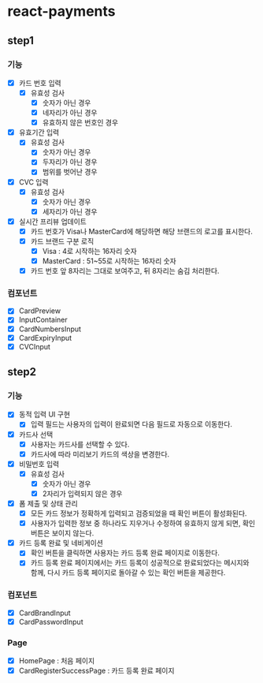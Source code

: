 # react-payments

## step1

### 기능

- [x] 카드 번호 입력
  - [x] 유효성 검사
    - [x] 숫자가 아닌 경우
    - [x] 네자리가 아닌 경우
    - [x] 유효하지 않은 번호인 경우
- [x] 유효기간 입력
  - [x] 유효성 검사
    - [x] 숫자가 아닌 경우
    - [x] 두자리가 아닌 경우
    - [x] 범위를 벗어난 경우
- [x] CVC 입력
  - [x] 유효성 검사
    - [x] 숫자가 아닌 경우
    - [x] 세자리가 아닌 경우
- [x] 실시간 프리뷰 업데이트
  - [x] 카드 번호가 Visa나 MasterCard에 해당하면 해당 브랜드의 로고를 표시한다.
  - [x] 카드 브랜드 구분 로직
    - [x] Visa : 4로 시작하는 16자리 숫자
    - [x] MasterCard : 51~55로 시작하는 16자리 숫자
  - [x] 카드 번호 앞 8자리는 그대로 보여주고, 뒤 8자리는 숨김 처리한다.

### 컴포넌트

- [x] CardPreview
- [x] InputContainer
- [x] CardNumbersInput
- [x] CardExpiryInput
- [x] CVCInput

## step2

### 기능

- [x] 동적 입력 UI 구현
  - [x] 입력 필드는 사용자의 입력이 완료되면 다음 필드로 자동으로 이동한다.
- [x] 카드사 선택
  - [x] 사용자는 카드사를 선택할 수 있다.
  - [x] 카드사에 따라 미리보기 카드의 색상을 변경한다.
- [x] 비밀번호 입력
  - [x] 유효성 검사
    - [x] 숫자가 아닌 경우
    - [x] 2자리가 입력되지 않은 경우
- [x] 폼 제출 및 상태 관리
  - [x] 모든 카드 정보가 정확하게 입력되고 검증되었을 때 확인 버튼이 활성화된다.
  - [x] 사용자가 입력한 정보 중 하나라도 지우거나 수정하여 유효하지 않게 되면, 확인 버튼은 보이지 않는다.
- [x] 카드 등록 완료 및 네비게이션
  - [x] 확인 버튼을 클릭하면 사용자는 카드 등록 완료 페이지로 이동한다.
  - [x] 카드 등록 완료 페이지에서는 카드 등록이 성공적으로 완료되었다는 메시지와 함께, 다시 카드 등록 페이지로 돌아갈 수 있는 확인 버튼을 제공한다.

### 컴포넌트

- [x] CardBrandInput
- [x] CardPasswordInput

### Page

- [x] HomePage : 처음 페이지
- [x] CardRegisterSuccessPage : 카드 등록 완료 페이지
